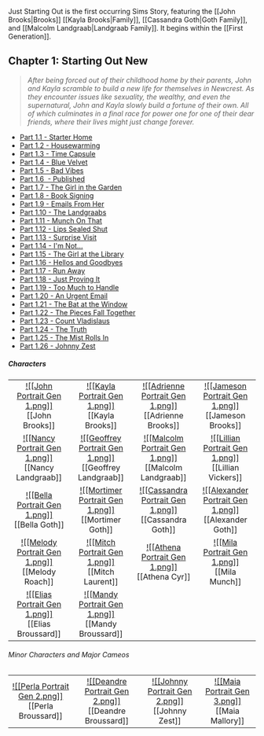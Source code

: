 Just Starting Out is the first occurring Sims Story, featuring the [[John Brooks|Brooks]] [[Kayla Brooks|Family]], [[Cassandra Goth|Goth Family]], and [[Malcolm Landgraab|Landgraab Family]]. It begins within the [[First Generation]]. 

## Chapter 1: Starting Out New
>*After being forced out of their childhood home by their parents, John and Kayla scramble to build a new life for themselves in Newcrest. As they encounter issues like sexuality, the wealthy, and even the supernatural, John and Kayla slowly build a fortune of their own. All of which culminates in a final race for power one for one of their dear friends, where their lives might just change forever.*

* [Part 1.1 - Starter Home](https://thesimsofstories.weebly.com/11---starter-home.html)  
* [Part 1.2 - Housewarming](https://thesimsofstories.weebly.com/12---housewarming.html)  
* [Part 1.3 - Time Capsule](https://thesimsofstories.weebly.com/13---time-capsule.html)  
* [​Part 1.4 - Blue Velvet](https://thesimsofstories.weebly.com/14---blue-velvet.html)
* [Part 1.5 - Bad Vibes](https://thesimsofstories.weebly.com/15---bad-vibes.html)  
* [​Part 1.6  - Published](https://thesimsofstories.weebly.com/16---published.html)  
* [​Part 1.7 - The Girl in the Garden](https://thesimsofstories.weebly.com/17---the-girl-in-the-garden.html)  
* [Part 1.8 - Book Signing](https://thesimsofstories.weebly.com/18---book-signing.html)
* [​Part 1.9 - Emails From Her](https://thesimsofstories.weebly.com/19---emails-from-her.html)
* [Part 1.10 - The Landgraabs](https://thesimsofstories.weebly.com/110---the-landgraabs.html)  
* [​Part 1.11 - Munch On That](https://thesimsofstories.weebly.com/111---munch-on-that.html)  
* [​Part 1.12 - Lips Sealed Shut](https://thesimsofstories.weebly.com/112---lips-sealed-shut.html)  
* [​Part 1.13 - Surprise Visit](https://thesimsofstories.weebly.com/113---surprise-visit.html)  
* [​Part 1.14 - I'm Not...](https://thesimsofstories.weebly.com/114---im-not.html)  
* [​Part 1.15 - The Girl at the Library](https://thesimsofstories.weebly.com/115---the-girl-at-the-library.html)
* [Part 1.16 - Hellos and Goodbyes](https://thesimsofstories.weebly.com/116---hellos-and-goodbyes.html)  
* [​Part 1.17 - Run Away](https://thesimsofstories.weebly.com/117---run-away.html)
* [Part 1.18 - Just Proving It](https://thesimsofstories.weebly.com/118---just-proving-it.html)
* [Part 1.19 - Too Much to Handle](https://thesimsofstories.weebly.com/119---too-much-to-handle.html)
* [Part 1.20 - An Urgent Email](https://thesimsofstories.weebly.com/120---an-urgent-email.html)  
* [Pa​rt 1.21 - The Bat at the Window](https://thesimsofstories.weebly.com/121---the-bat-at-the-window.html)  
* [​Part 1.22 - The Pieces Fall Together](https://thesimsofstories.weebly.com/122---the-pieces-fall-together.html)  
* [​Part 1.23 - Count Vladislaus](https://thesimsofstories.weebly.com/123---count-vladislaus.html)
* [Part 1.24 - The Truth](https://thesimsofstories.weebly.com/124---the-truth.html)  
* [​Part 1.25 - The Mist Rolls In](https://thesimsofstories.weebly.com/125---the-mist-rolls-in.html)
* [​Part 1.26 - Johnny Zest](https://thesimsofstories.weebly.com/126---johnny-zest.html)

##### Characters
| | | | |
| ------------------------------------------------------------- | -------------------------------------------- | ------------------------------------------ | --------------------------------------------- |
|<center>[![[John Portrait Gen 1.png]]](<John Brooks>)<br>[[John Brooks]] |<center>[![[Kayla Portrait Gen 1.png]]](<Kayla Brooks>)<br>[[Kayla Brooks]]|<center>[![[Adrienne Portrait Gen 1.png]]](<Adrienne Brooks>)<br>[[Adrienne Brooks]]|<center>[![[Jameson Portrait Gen 1.png]]](<Travis Scott>)<br>[[Jameson Brooks]]|
|<center>[![[Nancy Portrait Gen 1.png]]](<Nancy Landgraab>)<br>[[Nancy Landgraab]]|<center>[![[Geoffrey Portrait Gen 1.png]]](<Geoffrey Landgraab>)<br>[[Geoffrey Landgraab]]|<center>[![[Malcolm Portrait Gen 1.png]]](<Malcolm Landgraab>)<br>[[Malcolm Landgraab]]|<center>[![[Lillian Portrait Gen 1.png]]](<Lillian Vickers>)<br>[[Lillian Vickers]]|
|<center>[![[Bella Portrait Gen 1.png]]](<Bella Goth>)<br>[[Bella Goth]]|<center>[![[Mortimer Portrait Gen 1.png]]](<Mortimer Goth>)<br>[[Mortimer Goth]]|<center>[![[Cassandra Portrait Gen 1.png]]](<Cassandra Goth>)<br>[[Cassandra Goth]]|<center>[![[Alexander Portrait Gen 1.png]]](<Alexander Goth>)<br>[[Alexander Goth]]|
|<center>[![[Melody Portrait Gen 1.png]]](<Melody Roach>)<br>[[Melody Roach]]|<center>[![[Mitch Portrait Gen 1.png]]](<Mitch Laurent>)<br>[[Mitch Laurent]]|<center>[![[Athena Portrait Gen 1.png]]](<Mitch Laurent>)<br>[[Athena Cyr]]|<center>[![[Mila Portrait Gen 1.png]]](<Mitch Laurent>)<br>[[Mila Munch]]|
|<center>[![[Elias Portrait Gen 1.png]]](<Elias Broussard>)<br>[[Elias Broussard]]|<center>[![[Mandy Portrait Gen 1.png]]](<Mandy Broussard>)<br>[[Mandy Broussard]]|

###### Minor Characters and Major Cameos
| | | | |
| ------------------------------------------------------------- | -------------------------------------------- | ------------------------------------------ | --------------------------------------------- |
|<center>[![[Perla Portrait Gen 2.png]]](<Perla Broussard>)<br>[[Perla Broussard]]|<center>[![[Deandre Portrait Gen 2.png]]](<Deandre Broussard>)<br>[[Deandre Broussard]]|<center>[![[Johnny Portrait Gen 2.png]]](<Johnny Zest>)<br>[[Johnny Zest]]|<center>[![[Maia Portrait Gen 3.png]]](<Maia Mallory>)<br>[[Maia Mallory]]|